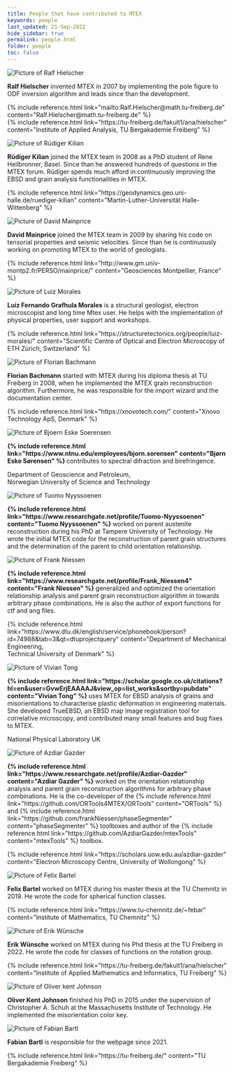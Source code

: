```yaml
---
title: People that have contributed to MTEX
keywords: people
last_updated: 21-Sep-2022
hide_sidebar: true
permalink: people.html
folder: people
toc: false
---
```


<div class="row">
    <div class="panel panel-profile-card col-md-6">
        <div class="panel-heading">
            <img src="images/profiles/ralf-hielscher.png" alt="Picture of Ralf Hielscher">
        </div>
        <div class="panel-body">
            <p>
                <b>Ralf Hielscher</b>
                invented MTEX in 2007 by implementing the pole figure to ODF inversion
                algorithm and leads since than the development.
            </p>
            <p>
                {% include reference.html link="mailto:Ralf.Hielscher@math.tu-freiberg.de"
                content="Ralf.Hielscher@math.tu-freiberg.de" %}
                <br>
                {% include reference.html link="https://tu-freiberg.de/fakult1/ana/hielscher" content="Institute of
                Applied Analysis, TU Bergakademie Freiberg" %}
            </p>
        </div>
    </div>
    <div class="panel panel-profile-card col-md-6">
        <div class="panel-heading">
            <img src="images/profiles/ruediger-kilian.png" alt="Picture of Rüdiger Kilian">
        </div>
        <div class="panel-body">
            <p>
                <b>Rüdiger Kilian</b>
                joined the MTEX team in 2008 as a PhD student of
                Rene Heilbronner, Basel. Since than he answered hundreds of questions in the
                MTEX forum. Rüdiger spends much afford in continuously improving the EBSD
                and grain analysis functionalities in MTEX.
            </p>
            <p>
                {% include reference.html link="https://geodynamics.geo.uni-halle.de/ruediger-kilian"
                content="Martin-Luther-Universität Halle-Wittenberg" %}
            </p>
        </div>
    </div>
</div>

<div class="row">
    <div class="panel panel-profile-card col-md-6">
        <div class="panel-heading">
            <img src="images/profiles/david-mainprice.png" alt="Picture of David Mainprice">
        </div>
        <div class="panel-body">
            <p>
                <b>David Mainprice</b>
                joined the MTEX team in 2009 by sharing his code
                on tensorial properties and seismic velocities. Since than he is
                continuously working on promoting MTEX to the world of geologists.
            </p>
            <p>
                {% include reference.html link="http://www.gm.univ-montp2.fr/PERSO/mainprice/" content="Geosciences
                Montpellier, France" %}
            </p>
        </div>
    </div>
    <div class="panel panel-profile-card col-md-6">
        <div class="panel-heading">
            <img src="images/profiles/Luiz-Morales.webp" alt="Picture of Luiz Morales">
        </div>
        <div class="panel-body">
            <p>
                <b>Luiz Fernando Grafhula Morales</b>
				is a structural geologist, electron
				microscopist and long time Mtex user. He helps with the implementation
				of physical properties, user support and workshops.
            </p>
            <p>
                {% include reference.html link="https://structuretectonics.org/people/luiz-morales/" content="Scientific Centre of Optical and Electron Microscopy of ETH Zürich, Switzerland" %}
            </p>
        </div>
    </div>
</div>

<div class="row">
    <div class="panel panel-profile-card col-md-6">
        <div class="panel-heading">
            <img src="images/profiles/florian-bachmann.png" alt="Picture of Florian Bachmann">
        </div>
        <div class="panel-body">
            <p>
                <b>Florian Bachmann</b>
                started with MTEX during his diploma thesis at TU
                Freiberg in 2008, when he implemented the MTEX grain reconstruction
                algorithm. Furthermore, he was responsible for the import wizard and the
                documentation center.
            </p>
            <p>
                {% include reference.html link="https://xnovotech.com/" content="Xnovo Technology ApS, Denmark" %}
            </p>
        </div>
    </div>
    <div class="panel panel-profile-card col-md-6">
        <div class="panel-heading">
            <img src="images/profiles/bjorn-eske-soerensen.png" alt="Picture of Bjoern Eske Soerensen">
        </div>
        <div class="panel-body">
            <p>
                <b>
                    {% include reference.html link="https://www.ntnu.edu/employees/bjorn.sorensen"
                    content="Bj&oslash;rn Eske S&oslash;rensen" %}
                </b>
                contributes to spectral difraction and birefringence.
            </p>
            <p>
                Department of Geoscience and Petroleum,
                <br>
                Norwegian University of Science and Technology
            </p>
        </div>
    </div>
</div>

<div class="row">
    <div class="panel panel-profile-card col-md-6">
        <div class="panel-heading">
            <img src="images/profiles/tuomo-nyyssoenen.png" alt="Picture of Tuomo Nyyssoenen">
        </div>
        <div class="panel-body">
            <p>
                <b>
                    {% include reference.html link="https://www.researchgate.net/profile/Tuomo-Nyyssoenen"
                    content="Tuomo Nyyssoenen" %}
                </b>
                worked on parent austenite reconstruction during his PhD at Tampere University of Technology. He
                wrote the initial MTEX code for the reconstruction of parent grain structures and the determination
                of the parent to child orientation relationship.
            </p>
        </div>
    </div>
    <div class="panel panel-profile-card col-md-6">
        <div class="panel-heading">
            <img src="images/profiles/frank-niessen.png" alt="Picture of Frank Niessen">
        </div>
        <div class="panel-body">
            <p>
                <b>
                    {% include reference.html link="https://www.researchgate.net/profile/Frank_Niessen4"
                    content="Frank Niessen" %}
                </b>
                generalized and optimized the orientation relationship analysis and parent grain reconstruction
                algorithm in towards arbitrary phase combinations. He is also the author of export functions for ctf
                and ang files.
            </p>
            <p>
                {% include reference.html
                link="https://www.dtu.dk/english/service/phonebook/person?id=74988&tab=3&qt=dtuprojectquery"
                content="Department of Mechanical Engineering,<br>Technical University of Denmark" %}
            </p>
        </div>
    </div>
</div>

<div class="row">
    <div class="panel panel-profile-card col-md-6">
        <div class="panel-heading">
            <img src="images/profiles/vivian-tong.jpg" alt="Picture of Vivian Tong">
        </div>
        <div class="panel-body">
            <p>
				<b>
                    {% include reference.html link="https://scholar.google.co.uk/citations?hl=en&user=GvwErjEAAAAJ&view_op=list_works&sortby=pubdate"
                    content="Vivian Tong" %}
                </b>
				uses MTEX for EBSD analysis of grains and misorientations to
				characterise plastic deformation in engineering materials. 
				She developed TrueEBSD, an EBSD map image registration tool 
				for correlative microscopy, and contributed many small
				features and bug fixes to MTEX.
	            </p>
			<p>
				National Physical Laboratory UK
            </p>
        </div>
    </div>
    <div class="panel panel-profile-card col-md-6">
        <div class="panel-heading">
            <img src="images/profiles/azdiar.jpg" alt="Picture of Azdiar Gazder">
        </div>
        <div class="panel-body">
            <p>
				<b>
                    {% include reference.html link="https://www.researchgate.net/profile/Azdiar-Gazder"
                    content="Azdiar Gazder" %}
                </b>
				worked on the orientation relationship analysis and
				parent grain reconstruction algorithms for arbitrary phase combinations. 
				He is the co-developer of the {% include reference.html link="https://github.com/ORTools4MTEX/ORTools" content="ORTools" %}
				and {% include reference.html link="https://github.com/frankNiessen/phaseSegmenter" content="phaseSegmenter" %} 
				toolboxes and author of the {% include reference.html link="https://github.com/AzdiarGazder/mtexTools" content="mtexTools" %} 
				toolbox.
            </p>
			<p>
                {% include reference.html
                link="https://scholars.uow.edu.au/azdiar-gazder"
                content="Electron Microscopy Centre, University of Wollongong" %}
            </p>
        </div>
    </div>
</div>

<div class="row">
	<div class="panel panel-profile-card col-md-6">
        <div class="panel-heading">
            <img src="images/profiles/felix-bartel.png" alt="Picture of Felix Bartel">
        </div>
        <div class="panel-body">
            <p>
                <b>Felix Bartel</b>
                worked on MTEX during his master thesis at the TU Chemnitz in 2019. He
                wrote the code for spherical function classes.
            </p>
            <p>
                {% include reference.html link="https://www.tu-chemnitz.de/~febar" content="Institute of
                Mathematics, TU Chemnitz" %}
            </p>
        </div>
    </div>
	<div class="panel panel-profile-card col-md-6">
        <div class="panel-heading">
            <img src="images/profiles/erik-wuensche.png" alt="Picture of Erik Wünsche">
        </div>
        <div class="panel-body">
            <p>
                <b>Erik Wünsche</b>
                worked on MTEX during his Phd thesis at the TU Freiberg in 2022. He
                wrote the code for classes of functions on the rotation group.
            </p>
            <p>
                {% include reference.html link="https://tu-freiberg.de/fakult1/ana/hielscher" content="Institute of
                Applied Mathematics and Informatics, TU Freiberg" %}
            </p>
        </div>
    </div>
</div>

<div class="row">
    <div class="panel panel-profile-card col-md-6">
        <div class="panel-heading">
            <img src="images/profiles/oliver-kent-johnson.png" alt="Picture of Oliver kent Johnson">
        </div>
        <div class="panel-body">
            <p>
                <b>Oliver Kent Johnson</b>
                finished his PhD in 2015 under the supervision of Christopher A. Schuh at the Massachusetts
                Institute of Technology. He implemented the misorientation color key.
            </p>
        </div>
    </div>
    <div class="panel panel-profile-card col-md-6">
        <div class="panel-heading">
            <img src="images/profiles/fabian-bartl.png" alt="Picture of Fabian Bartl">
        </div>
        <div class="panel-body">
            <p>
                <b>Fabian Bartl</b>
                is responsible for the webpage since 2021.
            </p>
            <p>
                {% include reference.html link="https://tu-freiberg.de/" content="TU Bergakademie Freiberg" %}
            </p>
        </div>
    </div>
</div>


